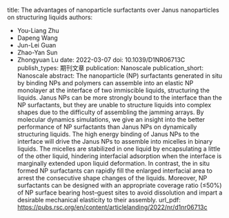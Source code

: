 title: The advantages of nanoparticle surfactants over Janus nanoparticles on structuring liquids
authors:
- You-Liang Zhu
- Dapeng Wang
- Jun-Lei Guan
- Zhao-Yan Sun
- Zhongyuan Lu
date: 2022-03-07
doi: 10.1039/D1NR06713C
publish_types: 期刊文章
publication: Nanoscale
publication_short: Nanoscale
abstract: The nanoparticle (NP) surfactants generated in situ by binding  NPs and polymers can assemble into an elastic NP monolayer at the  interface of two immiscible liquids, structuring the liquids. Janus NPs  can be more strongly bound to the interface than the NP surfactants, but  they are unable to structure liquids into complex shapes due to the  difficulty of assembling the jamming arrays. By molecular dynamics  simulations, we give an insight into the better performance of NP  surfactants than Janus NPs on dynamically structuring liquids. The high  energy binding of Janus NPs to the interface will drive the Janus NPs to  assemble into micelles in binary liquids. The micelles are stabilized  in one liquid by encapsulating a little of the other liquid, hindering  interfacial adsorption when the interface is marginally extended upon  liquid deformation. In contrast, the in situ formed NP surfactants can  rapidly fill the enlarged interfacial area to arrest the consecutive  shape changes of the liquids. Moreover, NP surfactants can be designed  with an appropriate coverage ratio (≤50%) of NP surface bearing  host–guest sites to avoid dissolution and impart a desirable mechanical  elasticity to their assembly.
url_pdf: https://pubs.rsc.org/en/content/articlelanding/2022/nr/d1nr06713c
